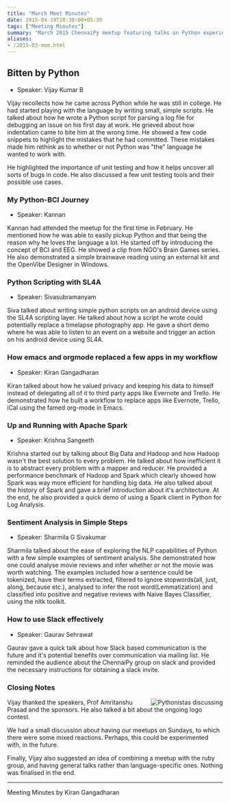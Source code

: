 ```yaml
---
title: "March Meet Minutes"
date: 2015-04-19T18:30:00+05:30
tags: ["Meeting Minutes"]
summary: "March 2015 ChennaiPy meetup featuring talks on Python experiences and technical presentations."
aliases:
- /2015-03-mom.html
---
```


## Bitten by Python

- Speaker: Vijay Kumar B

Vijay recollects how he came across Python while he was still in
college. He had started playing with the language by writing small,
simple
scripts. He talked about how he wrote a Python script for parsing a
log file for debugging an issue on his first day at work. He grieved
about
how indentation came to bite him at the wrong time. He showed a few
code snippets to highlight the mistakes that he had committed. These
mistakes made him rethink as to whether or not Python was "the"
language he wanted to work with.

He highlighted the importance of unit testing and how it helps uncover
all sorts of bugs in code. He also discussed a few unit testing tools
and their possible use cases.

### My Python-BCI Journey

- Speaker: Kannan

Kannan had attended the meetup for the first time in February. He
mentioned how he was able to easily pickup Python and that being the
reason why he loves the language a lot. He started off by
introducing the concept of BCI and EEG. He showed a clip from NGO's
Brain Games series. He also demonstrated a simple brainwave reading
using
an external kit and the OpenVibe Designer in Windows.

### Python Scripting with SL4A

- Speaker: Sivasubramanyam

Siva talked about writing simple python scripts on an android device
using the SL4A scripting layer. He talked about how a script he wrote
could potentially replace a timelapse photography app. He gave a short
demo where he was able to listen to an event on a website and trigger
an action on his android device using SL4A.

### How emacs and orgmode replaced a few apps in my workflow

- Speaker: Kiran Gangadharan

Kiran talked about how he valued privacy and keeping his data to
himself instead of delegating all of it to third party apps like
Evernote and Trello. He demonstrated how he built a workflow to
replace apps like Evernote, Trello, iCal using the famed org-mode in
Emacs.

### Up and Running with Apache Spark

- Speaker: Krishna Sangeeth

Krishna started out by talking about Big Data and Hadoop and how
Hadoop wasn't the best solution to every problem. He talked about how
inefficient it is to abstract every problem with a mapper and
reducer. He provided a performance benchmark of Hadoop and Spark which
clearly showed how Spark was way more efficient for handling big
data. He also talked about the history of Spark and gave a brief
introduction about it's architecture. At the end, he also provided a
quick demo of using a Spark client in Python for Log Analysis.

### Sentiment Analysis in Simple Steps

- Speaker: Sharmila G Sivakumar

Sharmila talked about the ease of exploring the NLP capabilities of
Python with a few simple examples of sentiment analysis. She
demonstrated how one could analyse movie reviews and infer whether or
not the movie was worth watching. The examples included how a sentence
could be tokenized, have their terms extracted, filtered to ignore
stopwords(all, just, along, because etc.), analysed to infer the root
word(Lemmatization) and classified into positive and negative reviews
with Naive Bayes Classifier, using the nltk toolkit.

### How to use Slack effectively

- Speaker: Gaurav Sehrawat

Gaurav gave a quick talk about how Slack based communication is the
future and it's potential benefits over communication via mailing
list. He reminded the audience about the ChennaiPy group on slack and
provided the necessary instructions for obtaining a slack invite.

### Closing Notes

<a href="http://photos4.meetupstatic.com/photos/event/8/1/d/7/600_435873239.jpeg">
<img
src="http://photos4.meetupstatic.com/photos/event/8/1/d/7/event_435873239.jpeg"
alt="Pythonistas discussing" style="float:right"/></a>

Vijay thanked the speakers, Prof Amritanshu Prasad and the
sponsors. He also talked a bit about the ongoing logo contest.

We had a small discussion about having our meetups on
Sundays, to which there were some mixed reactions. Perhaps, this
could be experimented with, in the future.

Finally, Vijay also suggested an idea of combining a meetup with the
ruby group, and having general talks rather than language-specific
ones. Nothing was finalised in the end.

---

Meeting Minutes by Kiran Gangadharan

